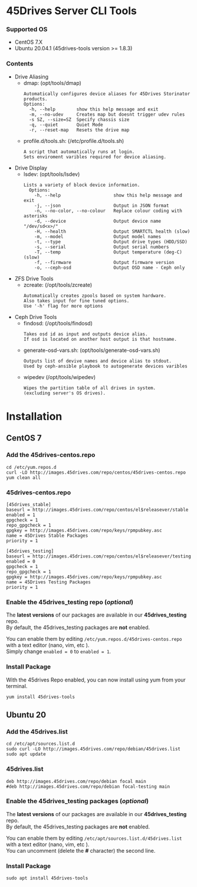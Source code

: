 
# 45Drives Server CLI Tools
### Supported OS
  - CentOS 7.X
  - Ubuntu 20.04.1 (45drives-tools version >= 1.8.3)

### Contents
  - Drive Aliasing
    - dmap: (opt/tools/dmap)
      ```
      Automatically configures device aliases for 45Drives Storinator products.
      Options:
        -h, --help        show this help message and exit
        -m, --no-udev     Creates map but doesnt trigger udev rules
        -s SZ, --size=SZ  Specify chassis size
        -q, --quiet       Quiet Mode
        -r, --reset-map   Resets the drive map
      ```
    - profile.d/tools.sh: (/etc/profile.d/tools.sh)
        ```
        A script that automatically runs at login. 
        Sets enviroment varibles required for device aliasing.
        ```
  - Drive Display
    - lsdev: (opt/tools/lsdev)
      ```
      Lists a variety of block device information. 
        Options:
          -h, --help                    show this help message and exit
          -j, --json                    Output in JSON format
          -n, --no-color, --no-colour   Replace colour coding with asterisks
          -d, --device                  Output device name "/dev/sd<x>/"
          -H, --health                  Output SMARTCTL health (slow)
          -m, --model                   Output model names
          -t, --type                    Output drive types (HDD/SSD)
          -s, --serial                  Output serial numbers
          -T, --temp                    Output temperature (deg-C) (slow)
          -f, --firmware                Output firmware version
          -o, --ceph-osd                Output OSD name - Ceph only
        ```
  - ZFS Drive Tools
    - zcreate: (/opt/tools/zcreate)
      ```
      Automatically creates zpools based on system hardware. 
      Also takes input for fine tuned options. 
      Use '-h' flag for more options
      ```   
  - Ceph Drive Tools
    - findosd: (/opt/tools/findosd)
      ```
      Takes osd id as input and outputs device alias. 
      If osd is located on another host output is that hostname.
      ```
    - generate-osd-vars.sh: (opt/tools/generate-osd-vars.sh) 
      ```
      Outputs list of devive names and device alias to stdout. 
      Used by ceph-ansible playbook to autogenerate devices varibles
      ```
    - wipedev (/opt/tools/wipedev)
      ```
      Wipes the partition table of all drives in system. 
      (excluding server's OS drives).
      ```
  
# Installation

## CentOS 7

### Add the 45drives-centos.repo
```
cd /etc/yum.repos.d
curl -LO http://images.45drives.com/repo/centos/45drives-centos.repo 
yum clean all
```

### 45drives-centos.repo
```
[45drives_stable]
baseurl = http://images.45drives.com/repo/centos/el$releasever/stable
enabled = 1
gpgcheck = 1
repo_gpgcheck = 1
gpgkey = http://images.45drives.com/repo/keys/rpmpubkey.asc
name = 45Drives Stable Packages
priority = 1

[45drives_testing]
baseurl = http://images.45drives.com/repo/centos/el$releasever/testing
enabled = 0
gpgcheck = 1
repo_gpgcheck = 1
gpgkey = http://images.45drives.com/repo/keys/rpmpubkey.asc
name = 45Drives Testing Packages
priority = 1

```

### Enable the 45drives_testing repo (*optional*)
The **latest versions** of our packages are available in our **45drives_testing** repo.  
By default, the 45drives_testing packages are **not** enabled.  

You can enable them by editing ```/etc/yum.repos.d/45drives-centos.repo``` with a text editor (nano, vim, etc ).  
Simply change ```enabled = 0``` to ```enabled = 1```.  

### Install Package
With the 45drives Repo enabled, you can now install using yum from your terminal.
```
yum install 45drives-tools
```

## Ubuntu 20

### Add the 45drives.list
```
cd /etc/apt/sources.list.d
sudo curl -LO http://images.45drives.com/repo/debian/45drives.list
sudo apt update
```

### 45drives.list
```
deb http://images.45drives.com/repo/debian focal main
#deb http://images.45drives.com/repo/debian focal-testing main

```

### Enable the 45drives_testing packages (*optional*)
The **latest versions** of our packages are available in our **45drives_testing** repo.  
By default, the 45drives_testing packages are **not** enabled.  

You can enable them by editing ```/etc/apt/sources.list.d/45drives.list``` with a text editor (nano, vim, etc ).  
You can uncomment (delete the **#** character) the second line.

### Install Package
```
sudo apt install 45drives-tools
```